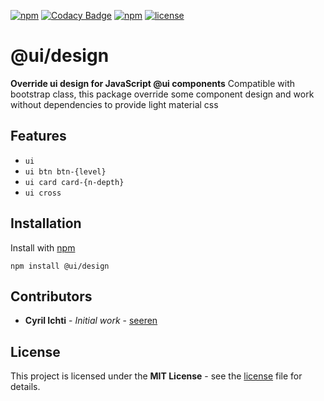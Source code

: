  [![npm](https://img.shields.io/npm/dt/@ui/design.svg)](https://www.npmjs.com/package/@ui/design) [![Codacy Badge](https://api.codacy.com/project/badge/Grade/e933f03e70a34c7bbd45a31f521f3b02)](https://www.codacy.com/app/seeren/ui-design?utm_source=github.com&amp;utm_medium=referral&amp;utm_content=seeren/ui-design&amp;utm_campaign=Badge_Grade) [![npm](https://img.shields.io/npm/v/@ui/design.svg)](https://www.npmjs.com/package/@ui/design) [![license](https://img.shields.io/badge/license-MIT-blue.svg)](LICENSE)

# @ui/design
**Override ui design for JavaScript @ui components**
Compatible with bootstrap class, this package override some component design and work without dependencies to provide light material css

## Features
* `ui`
* `ui btn btn-{level}`
* `ui card card-{n-depth}`
* `ui cross`


## Installation
Install with [npm](https://www.npmjs.com/package/@ui/design)
```
npm install @ui/design
```

##  Contributors
* **Cyril Ichti** - *Initial work* - [seeren](https://github.com/seeren)

## License
This project is licensed under the **MIT License** - see the [license](LICENSE) file for details.